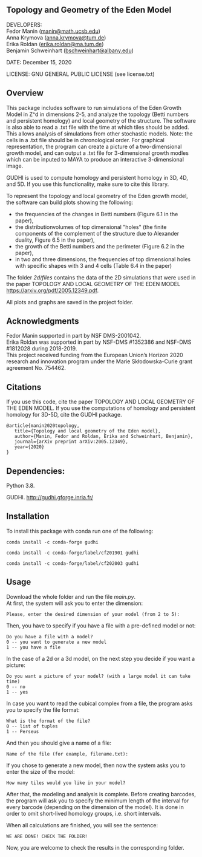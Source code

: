 ## Topology and Geometry of the Eden Model

DEVELOPERS: <br />
Fedor Manin (manin@math.ucsb.edu) <br />
Anna Krymova (anna.krymova@tum.de) <br />
Erika Roldan (erika.roldan@ma.tum.de) <br />
Benjamin Schweinhart (bschweinhart@albany.edu) <br />



DATE: December 15, 2020

LICENSE: GNU GENERAL PUBLIC LICENSE (see license.txt)

## Overview 
This package includes software to run simulations of the Eden Growth Model in Z^d in dimensions 2-5, and analyze the topology (Betti numbers and persistent homology) and local geometry of the structure. The software is also able to read a .txt file with the time at which tiles should be added. This allows analysis of simulations from other stochastic models. Note: the cells in a .txt file should be in chronological order. For graphical representation, the program can create a picture of a two-dimensional growth model, and can output a .txt file for 3-dimensional growth modles which can be inputed to MAYA to produce an interactive 3-dimensional image.

GUDHI is used to compute homology and persistent homology in 3D, 4D, and 5D. If you use this functionality, make sure to cite this library.

To represent the topology and local geometry of the Eden growth model, the software can build plots showing the following:
* the frequencies of the changes in Betti numbers (Figure 6.1 in the paper),
* the distributionvolumes of top dimensional "holes" (the finite components of the complement of the structure due to Alexander duality, Figure 6.5 in the paper),
* the growth of the Betti numbers and the perimeter (Figure 6.2 in the paper),
* in two and three dimensions, the frequencies of top dimensional holes with specific shapes with 3 and 4 cells (Table 6.4 in the paper) 

The folder *2d/files* contains the data of the 2D simulations that were used in the paper TOPOLOGY AND LOCAL GEOMETRY OF THE EDEN MODEL https://arxiv.org/pdf/2005.12349.pdf.

All plots and graphs are saved in the project folder.

## Acknowledgments
Fedor Manin supported in part by NSF DMS-2001042. <br />
Erika Roldan was supported in part by NSF-DMS #1352386 and NSF-DMS #1812028 during 2018-2019. <br />
This project received funding from the European Union’s Horizon 2020 research and innovation program under the
Marie Skłodowska-Curie grant agreement No. 754462.


## Citations 

If you use this code, cite the paper TOPOLOGY AND LOCAL GEOMETRY OF THE EDEN MODEL. If you use the computations of homology and persistent homology for 3D-5D, cite the GUDHI package.

```
@article{manin2020topology,
   title={Topology and local geometry of the Eden model},
   author={Manin, Fedor and Roldan, Erika and Schweinhart, Benjamin},
   journal={arXiv preprint arXiv:2005.12349},
   year={2020}
}
```

## Dependencies:

Python 3.8.

GUDHI. http://gudhi.gforge.inria.fr/


## Installation

To install this package with conda run one of the following:
```
conda install -c conda-forge gudhi
```
```
conda install -c conda-forge/label/cf201901 gudhi
```
```
conda install -c conda-forge/label/cf202003 gudhi
```

## Usage
Download the whole folder and run the file *main.py*.<br />
At first, the system will ask you to enter the dimension:
```
Please, enter the desired dimension of your model (from 2 to 5): 
```
Then, you have to specify if you have a file with a pre-defined model or not:
```
Do you have a file with a model? 
0 -- you want to generate a new model 
1 -- you have a file
```
In the case of а 2d or а 3d model, on the next step you decide if you want a picture:
```
Do you want a picture of your model? (with a large model it can take time)  
0 -- no 
1 -- yes
```
In case you want to read the cubical complex from a file, the program asks you to specify the file format:
```
What is the format of the file? 
0 -- list of tuples 
1 -- Perseus
```
And then you should give a name of a file:
```
Name of the file (for example, filename.txt):
```
If you chose to generate a new model, then now the system asks you to enter the size of the model:
```
How many tiles would you like in your model?
```
After that, the modeling and analysis is complete. 
Before creating barcodes, the program will ask you to specify the minimum length of the interval for every barcode (depending on the dimension of the model).
It is done in order to omit short-lived homology groups, i.e. short intervals.

When all calculations are finished, you will see the sentence:
```
WE ARE DONE! CHECK THE FOLDER!
```
Now, you are welcome to check the results in the corresponding folder. 



